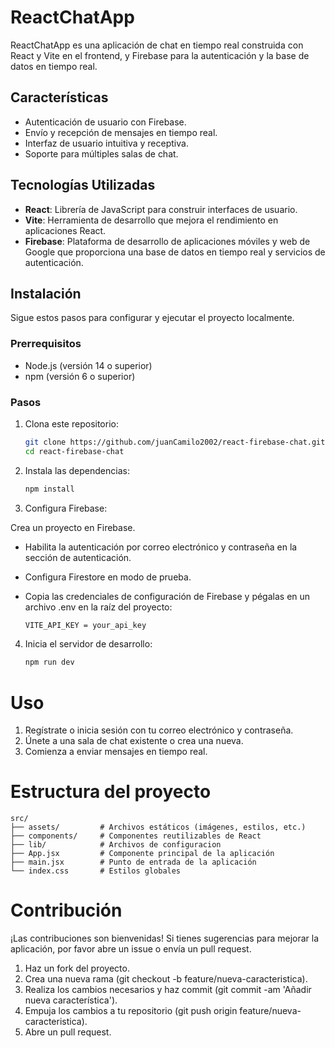 # ReactChatApp

ReactChatApp es una aplicación de chat en tiempo real construida con React y Vite en el frontend, y Firebase para la autenticación y la base de datos en tiempo real.

## Características

- Autenticación de usuario con Firebase.
- Envío y recepción de mensajes en tiempo real.
- Interfaz de usuario intuitiva y receptiva.
- Soporte para múltiples salas de chat.

## Tecnologías Utilizadas

- **React**: Librería de JavaScript para construir interfaces de usuario.
- **Vite**: Herramienta de desarrollo que mejora el rendimiento en aplicaciones React.
- **Firebase**: Plataforma de desarrollo de aplicaciones móviles y web de Google que proporciona una base de datos en tiempo real y servicios de autenticación.

## Instalación

Sigue estos pasos para configurar y ejecutar el proyecto localmente.

### Prerrequisitos

- Node.js (versión 14 o superior)
- npm (versión 6 o superior)

### Pasos

1. Clona este repositorio:

   ```sh
   git clone https://github.com/juanCamilo2002/react-firebase-chat.git
   cd react-firebase-chat
2. Instala las dependencias:
    ```sh
    npm install

3. Configura Firebase:

Crea un proyecto en Firebase.

- Habilita la autenticación por correo electrónico y contraseña en la sección de autenticación.

- Configura Firestore en modo de prueba.

- Copia las credenciales de configuración de Firebase y pégalas en un archivo .env en la raíz del proyecto:
    ```sh
    VITE_API_KEY = your_api_key

4. Inicia el servidor de desarrollo:
    ```sh
    npm run dev

# Uso
1. Regístrate o inicia sesión con tu correo electrónico y contraseña.
2. Únete a una sala de chat existente o crea una nueva.
3. Comienza a enviar mensajes en tiempo real.  

# Estructura del proyecto
    src/
    ├── assets/         # Archivos estáticos (imágenes, estilos, etc.)
    ├── components/     # Componentes reutilizables de React
    ├── lib/            # Archivos de configuracion
    ├── App.jsx         # Componente principal de la aplicación
    ├── main.jsx        # Punto de entrada de la aplicación
    └── index.css       # Estilos globales

# Contribución
¡Las contribuciones son bienvenidas! Si tienes sugerencias para mejorar la aplicación, por favor abre un issue o envía un pull request.

1. Haz un fork del proyecto.
2. Crea una nueva rama (git checkout -b feature/nueva-caracteristica).
3. Realiza los cambios necesarios y haz commit (git commit -am 'Añadir nueva característica').
4. Empuja los cambios a tu repositorio (git push origin feature/nueva-caracteristica).
5. Abre un pull request.